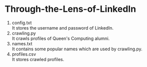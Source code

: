 # Through-the-Lens-of-LinkedIn
1) config.txt<br/>
It stores the username and password of LinkedIn.
4) crawling.py<br/>
It crawls profiles of Queen's Computing alumni.
5) names.txt<br/>
It contains some popular names which are used by crawling.py.
6) profiles.csv<br/>
It stores crawled profiles.
